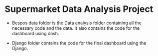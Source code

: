 # Supermarket Data Analysis Project 
* Bespos data folder is the Data analysis folder containing all the necessary code and the data. It also contains the code for the dashboard using dash.

* Django folder contains the code for the final dashboard using the Django.
